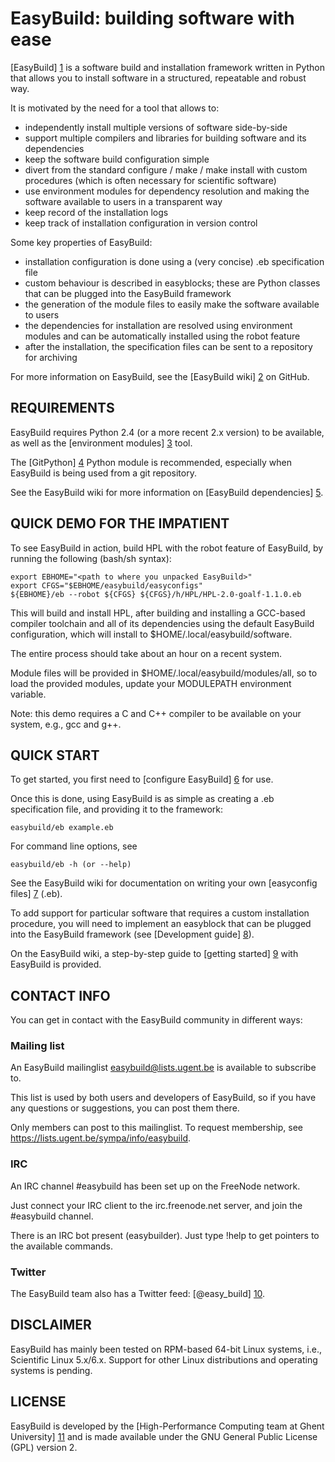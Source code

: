 EasyBuild: building software with ease
=======================================

[EasyBuild] [1] is a software build and installation framework written in Python
that allows you to install software in a structured, repeatable and robust way.

It is motivated by the need for a tool that allows to:

 * independently install multiple versions of software side-by-side
 * support multiple compilers and libraries for building software
   and its dependencies
 * keep the software build configuration simple
 * divert from the standard configure / make / make install with custom
   procedures (which is often necessary for scientific software)
 * use environment modules for dependency resolution and making the software
   available to users in a transparent way
 * keep record of the installation logs
 * keep track of installation configuration in version control

Some key properties of EasyBuild:

 * installation configuration is done using a (very concise) .eb specification file
 * custom behaviour is described in easyblocks; these are Python classes that can be
   plugged into the EasyBuild framework
 * the generation of the module files to easily make the software available to users
 * the dependencies for installation are resolved using environment modules and can
   be automatically installed using the robot feature
 * after the installation, the specification files can be sent to a repository for
   archiving

For more information on EasyBuild, see the [EasyBuild wiki] [2] on GitHub.


REQUIREMENTS
-------------

EasyBuild requires Python 2.4 (or a more recent 2.x version) to be available,
as well as the [environment modules] [3] tool.

The [GitPython] [4] Python module is recommended, especially when EasyBuild is
being used from a git repository.

See the EasyBuild wiki for more information on [EasyBuild dependencies] [5].


QUICK DEMO FOR THE IMPATIENT
-----------------------------

To see EasyBuild in action, build HPL with the robot feature of EasyBuild, by
running the following (bash/sh syntax):

    export EBHOME="<path to where you unpacked EasyBuild>"
    export CFGS="$EBHOME/easybuild/easyconfigs"
    ${EBHOME}/eb --robot ${CFGS} ${CFGS}/h/HPL/HPL-2.0-goalf-1.1.0.eb

This will build and install HPL, after building and installing a GCC-based
compiler toolchain and all of its dependencies using the default EasyBuild
configuration, which will install to $HOME/.local/easybuild/software.

The entire process should take about an hour on a recent system.

Module files will be provided in $HOME/.local/easybuild/modules/all, so to load
the provided modules, update your MODULEPATH environment variable.

Note: this demo requires a C and C++ compiler to be available on your system,
e.g., gcc and g++.


QUICK START
------------

To get started, you first need to [configure EasyBuild] [6] for use.

Once this is done, using EasyBuild is as simple as creating a .eb specification
file, and providing it to the framework:

	easybuild/eb example.eb

For command line options, see

	easybuild/eb -h (or --help)

See the EasyBuild wiki for documentation on writing your own [easyconfig files] [7] (.eb).

To add support for particular software that requires a custom
installation procedure, you will need to implement an easyblock that can be
plugged into the EasyBuild framework (see [Development guide] [8]).

On the EasyBuild wiki, a step-by-step guide to [getting started] [9] with EasyBuild is provided.

CONTACT INFO
------------

You can get in contact with the EasyBuild community in different ways:

### Mailing list

An EasyBuild mailinglist easybuild@lists.ugent.be is available to subscribe to.

This list is used by both users and developers of EasyBuild, so if you have any questions or suggestions, you can post them there.

Only members can post to this mailinglist. To request membership, see https://lists.ugent.be/sympa/info/easybuild.

### IRC

An IRC channel #easybuild has been set up on the FreeNode network.

Just connect your IRC client to the irc.freenode.net server, and join the #easybuild channel.

There is an IRC bot present (easybuilder). Just type !help to get pointers to the available commands.

### Twitter

The EasyBuild team also has a Twitter feed: [@easy_build] [10].

DISCLAIMER
-----------

EasyBuild has mainly been tested on RPM-based 64-bit Linux systems, i.e.,
Scientific Linux 5.x/6.x.  Support for other Linux distributions and operating
systems is pending.


LICENSE
--------

EasyBuild is developed by the [High-Performance Computing team at Ghent University] [11]
and is made available under the GNU General Public License (GPL) version 2.


[1]: https://github.com/hpcugent/easybuild "EasyBuild"
[2]: https://github.com/hpcugent/easybuild/wiki/Home "EasyBuild wiki"
[3]: http://modules.sourceforge.net/ "environment modules"
[4]: http://gitorious.org/git-python "GitPython"
[5]: https://github.com/hpcugent/easybuild/wiki/Dependencies "EasyBuild dependencies"
[6]: https://github.com/hpcugent/easybuild/wiki/Configuration "configure EasyBuild"
[7]: https://github.com/hpcugent/easybuild/wiki/Specification-files "easyconfig files"
[8]: https://github.com/hpcugent/easybuild/wiki/Development-guide "Development guide"
[9]: https://github.com/hpcugent/easybuild/wiki/Step-by-step-guide "getting started"
[10]: http://twitter.com/easy_build "@easy_build"
[11]: https://ugent.be/hpcugent "High-Performance Computing team at Ghent University"

